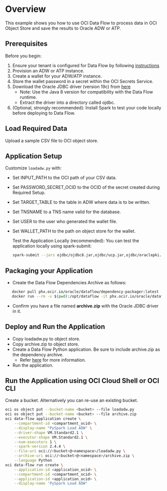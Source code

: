 # Overview

This example shows you how to use OCI Data Flow to process data in OCI Object Store and save the results to Oracle ADW or ATP.

## Prerequisites

Before you begin:

1. Ensure your tenant is configured for Data Flow by following [instructions](https://docs.cloud.oracle.com/en-us/iaas/data-flow/using/dfs_getting_started.htm#set_up_admin)
2. Provision an ADW or ATP instance.
3. Create a wallet for your ADW/ATP instance.
4. Store the wallet password in a secret within the OCI Secrets Service.
5. Download the Oracle JDBC driver (version 19c) from [here](https://www.oracle.com/database/technologies/appdev/jdbc-downloads.html)
   * Note: Use the Java 8 version for compatibility with the Data Flow runtime.
   * Extract the driver into a directory called ojdbc.
6. (Optional, strongly recommended): Install Spark to test your code locally before deploying to Data Flow.

## Load Required Data

Upload a sample CSV file to OCI object store.

## Application Setup

Customize ```loadadw.py``` with:

* Set INPUT_PATH to the OCI path of your CSV data.
* Set PASSWORD_SECRET_OCID to the OCID of the secret created during Required Setup.
* Set TARGET_TABLE to the table in ADW where data is to be written.
* Set TNSNAME to a TNS name valid for the database.
* Set USER to the user who generated the wallet file.
* Set WALLET_PATH to the path on object store for the wallet.

  Test the Application Locally (recommended):
  You can test the application locally using spark-submit:

  ```bash
  spark-submit --jars ojdbc/ojdbc8.jar,ojdbc/ucp.jar,ojdbc/oraclepki.jar,ojdbc/osdt_cert.jar,ojdbc/osdt_core.jar loadadw.py
  ```

## Packaging your Application

* Create the Data Flow Dependencies Archive as follows:

```bash
   docker pull phx.ocir.io/oracle/dataflow/dependency-packager:latest
   docker run --rm -v $(pwd):/opt/dataflow -it phx.ocir.io/oracle/dataflow/dependency-packager:latest
 ```

* Confirm you have a file named **archive.zip** with the Oracle JDBC driver in it.

## Deploy and Run the Application

* Copy loadadw.py to object store.
* Copy archive.zip to object store.
* Create a Data Flow Python application. Be sure to include archive.zip as the dependency archive.
  * Refer [here](https://docs.cloud.oracle.com/en-us/iaas/data-flow/using/dfs_data_flow_library.htm#create_pyspark_app) for more information.
* Run the application.

## Run the Application using OCI Cloud Shell or OCI CLI

Create a bucket. Alternatively you can re-use an existing bucket.

```sh
oci os object put --bucket-name <bucket> --file loadadw.py
oci os object put --bucket-name <bucket> --file archive.zip
oci data-flow application create \
    --compartment-id <compartment_ocid> \
    --display-name "PySpark Load ADW" \
    --driver-shape VM.Standard2.1 \
    --executor-shape VM.Standard2.1 \
    --num-executors 1 \
    --spark-version 2.4.4 \
    --file-uri oci://<bucket>@<namespace>/loadadw.py \
    --archive-uri oci://<bucket>@<namespace>/archive.zip \
    --language Python
oci data-flow run create \
    --application-id <application_ocid> \
    --compartment-id <compartment_ocid> \
    --application-id <application_ocid> \
    --display-name 'PySpark Load ADW"
```
